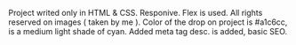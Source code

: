 Project writed only in HTML & CSS.
Responive.
Flex is used.
All rights reserved on images ( taken by me ).
Color of the drop on project is #a1c6cc, is a medium light shade of cyan.
Added meta tag desc. is added, basic SEO.
